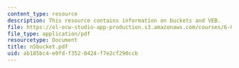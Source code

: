 ```yaml
---
content_type: resource
description: This resource contains information on buckets and VEB.
file: https://ol-ocw-studio-app-production.s3.amazonaws.com/courses/6-854j-advanced-algorithms-fall-2005/ab185bc4e0fdf3528424f7e2cf290ccb_n5bucket.pdf
file_type: application/pdf
resourcetype: Document
title: n5bucket.pdf
uid: ab185bc4-e0fd-f352-8424-f7e2cf290ccb
---
```

